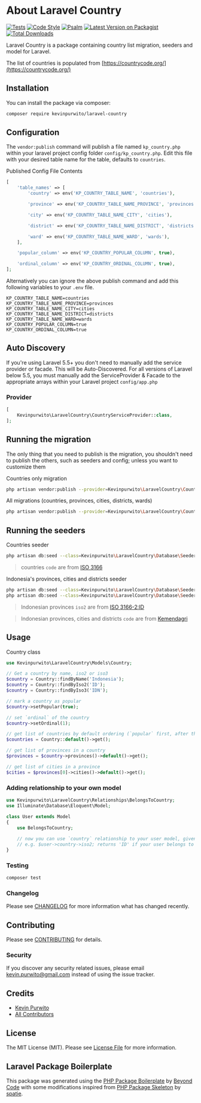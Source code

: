 # About Laravel Country

[![Tests](https://github.com/kevinpurwito/laravel-country/actions/workflows/run-tests.yml/badge.svg?branch=main)](https://github.com/kevinpurwito/laravel-country/actions/workflows/run-tests.yml)
[![Code Style](https://github.com/kevinpurwito/laravel-country/actions/workflows/php-cs-fixer.yml/badge.svg?branch=main)](https://github.com/kevinpurwito/laravel-country/actions/workflows/php-cs-fixer.yml)
[![Psalm](https://github.com/kevinpurwito/laravel-country/actions/workflows/psalm.yml/badge.svg?branch=main)](https://github.com/kevinpurwito/laravel-country/actions/workflows/psalm.yml)
[![Latest Version on Packagist](https://img.shields.io/packagist/v/kevinpurwito/laravel-country.svg?style=flat-square)](https://packagist.org/packages/kevinpurwito/laravel-country)
[![Total Downloads](https://img.shields.io/packagist/dt/kevinpurwito/laravel-country.svg?style=flat-square)](https://packagist.org/packages/kevinpurwito/laravel-country)

Laravel Country is a package containing country list migration, seeders and model for Laravel.

The list of countries is populated from [https://countrycode.org/](https://countrycode.org/)

## Installation

You can install the package via composer:

```bash
composer require kevinpurwito/laravel-country
```

## Configuration

The `vendor:publish` command will publish a file named `kp_country.php` within your laravel project config
folder `config/kp_country.php`. Edit this file with your desired table name for the table, defaults to `countries`.

Published Config File Contents

```php
[
    'table_names' => [
        'country' => env('KP_COUNTRY_TABLE_NAME', 'countries'),

        'province' => env('KP_COUNTRY_TABLE_NAME_PROVINCE', 'provinces'),

        'city' => env('KP_COUNTRY_TABLE_NAME_CITY', 'cities'),

        'district' => env('KP_COUNTRY_TABLE_NAME_DISTRICT', 'districts'),

        'ward' => env('KP_COUNTRY_TABLE_NAME_WARD', 'wards'),
    ],

    'popular_column' => env('KP_COUNTRY_POPULAR_COLUMN', true),

    'ordinal_column' => env('KP_COUNTRY_ORDINAL_COLUMN', true),
];
```

Alternatively you can ignore the above publish command and add this following variables to your `.env` file.

```text
KP_COUNTRY_TABLE_NAME=countries
KP_COUNTRY_TABLE_NAME_PROVINCE=provinces
KP_COUNTRY_TABLE_NAME_CITY=cities
KP_COUNTRY_TABLE_NAME_DISTRICT=districts
KP_COUNTRY_TABLE_NAME_WARD=wards
KP_COUNTRY_POPULAR_COLUMN=true
KP_COUNTRY_ORDINAL_COLUMN=true
```

## Auto Discovery

If you're using Laravel 5.5+ you don't need to manually add the service provider or facade. This will be
Auto-Discovered. For all versions of Laravel below 5.5, you must manually add the ServiceProvider & Facade to the
appropriate arrays within your Laravel project `config/app.php`

### Provider

```php
[
    Kevinpurwito\LaravelCountry\CountryServiceProvider::class,
];
```

## Running the migration

The only thing that you need to publish is the migration, you shouldn't need to publish the others, such as seeders and
config; unless you want to customize them

Countries only migration

```bash
php artisan vendor:publish --provider=Kevinpurwito\LaravelCountry\CountryServiceProvider --tag=lc-countries
```

All migrations (countries, provinces, cities, districts, wards)

```bash
php artisan vendor:publish --provider=Kevinpurwito\LaravelCountry\CountryServiceProvider --tag=lc-migrations
```

## Running the seeders

Countries seeder

```bash
php artisan db:seed --class=Kevinpurwito\LaravelCountry\Database\Seeders\CountrySeeder
```

> countries `code` are from [ISO 3166](https://en.wikipedia.org/wiki/ISO_3166)

Indonesia's provinces, cities and districts seeder

```bash
php artisan db:seed --class=Kevinpurwito\LaravelCountry\Database\Seeders\IdProvincesSeeder
php artisan db:seed --class=Kevinpurwito\LaravelCountry\Database\Seeders\IdCitiesSeeder
```

> Indonesian provinces `iso2` are from [ISO 3166-2:ID](https://en.wikipedia.org/wiki/ISO_3166-2:ID)

> Indonesian provinces, cities and districts `code` are from [Kemendagri](https://id.wikipedia.org/wiki/Daftar_kecamatan_dan_kelurahan_di_Indonesia)

## Usage

Country class

```php
use Kevinpurwito\LaravelCountry\Models\Country;

// Get a country by name, iso2 or iso3
$country = Country::findByName('Indonesia');
$country = Country::findByIso2('ID');
$country = Country::findByIso3('IDN');

// mark a country as popular
$country->setPopular(true);

// set `ordinal` of the country
$country->setOrdinal(1);

// get list of countries by default ordering (`popular` first, after that by `orinal` and finally by `name`)
$countries = Country::default()->get();

// get list of provinces in a country
$provinces = $country->provinces()->default()->get();

// get list of cities in a province
$cities = $provinces[0]->cities()->default()->get();
```

### Adding relationship to your own model

```php
use Kevinpurwito\LaravelCountry\Relationships\BelongsToCountry;
use Illuminate\Database\Eloquent\Model;

class User extends Model 
{
    use BelongsToCountry;
    
    // now you can use `country` relationship to your user model, given that your table has 'country_id' column
    // e.g. $user->country->iso2; returns 'ID' if your user belongs to 'Indonesia' country
}

```

### Testing

```bash
composer test
```

### Changelog

Please see [CHANGELOG](CHANGELOG.md) for more information what has changed recently.

## Contributing

Please see [CONTRIBUTING](.github/CONTRIBUTING.md) for details.

### Security

If you discover any security related issues, please email [kevin.purwito@gmail.com](mailto:kevin.purwito@gmail.com)
instead of using the issue tracker.

## Credits

- [Kevin Purwito](https://github.com/kevinpurwito)
- [All Contributors](../../contributors)

## License

The MIT License (MIT). Please see [License File](LICENSE.md) for more information.

## Laravel Package Boilerplate

This package was generated using the [PHP Package Boilerplate](https://laravelpackageboilerplate.com)
by [Beyond Code](http://beyondco.de/)
with some modifications inspired from [PHP Package Skeleton](https://github.com/spatie/package-skeleton-php)
by [spatie](https://spatie.be/).
